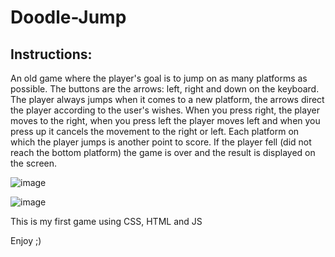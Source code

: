 # Doodle-Jump

## Instructions: 
An old game where the player's goal is to jump on as many platforms as possible.
The buttons are the arrows: left, right and down on the keyboard.
The player always jumps when it comes to a new platform, the arrows direct the player according to the user's wishes. When you press right, the player moves to the right, when you press left the player moves left and when you press up it cancels the movement to the right or left.
Each platform on which the player jumps is another point to score.
If the player fell (did not reach the bottom platform) the game is over and the result is displayed on the screen.


![image](https://user-images.githubusercontent.com/46107190/108633419-d13af200-747c-11eb-8478-7ea291dc1ad6.png)


![image](https://user-images.githubusercontent.com/46107190/108633477-15c68d80-747d-11eb-8d73-9d3974c1af28.png)



This is my first game using CSS, HTML and JS


Enjoy ;)
